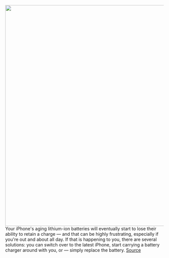 <img src='https://cdn.vox-cdn.com/thumbor/G1DKCT0Um9V-ve857NRHfxQs3P0=/0x0:620x465/1200x800/filters:focal(261x184:359x282)/cdn.vox-cdn.com/uploads/chorus_image/image/69873727/F8M9LXDIM0THNI6.MEDIUM.0.jpg' width='700px' /><br/>
Your iPhone's aging lithium-ion batteries will eventually start to lose their ability to retain a charge — and that can be highly frustrating, especially if you're out and about all day. If that is happening to you, there are several solutions: you can switch over to the latest iPhone, start carrying a battery charger around with you, or — simply replace the battery.
<a href='https://www.theverge.com/22679492/iphone-apple-battery-replace-ifixit'> Source <a/>